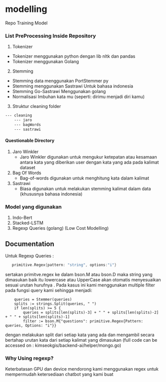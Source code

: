 # modelling
Repo Training Model


### List PreProcessing Inside Repository
1. Tokenizer
 - Tokenizer menggunakan python dengan lib nltk dan pandas
 - Tokenizer menggunakan Golang
2. Stemming
 - Stemming data menggunakan PortStemmer py
 - Stemming menggunakan Sastrawi Untuk bahasa indonesia
 - Stemming Go-Sastrawi Menggunakan golang
 - Normalisasi Imbuhan kata mu (seperti: dirimu menjadi diri kamu)

3. Struktur cleaning folder
```bash
--- cleaning
    --- jaro
    --- bagWords
    --- sastrawi
```

#### Questionable Directory
1. Jaro Winkler
   - Jaro Winkler digunakan untuk mengukur ketepatan atau kesamaan antara kata yang diberikan user dengan kata yang ada pada kalimat dataset
2. Bag Of Words
   - Bag-of-words digunakan untuk menghitung kata dalam kalimat
3. Sastrawi
   - Biasa digunakan untuk melakukan stemming kalimat dalam data (khususnya bahasa indonesia)

### Model yang digunakan
1. Indo-Bert
2. Stacked-LSTM
3. Regexp Queries (golang) (Low Cost Modelling)

## Documentation
Untuk Regexp Queries :
```Go
   primitive.Regex{pattern: "string", options:"i"}
```

sertakan primitve.regex ke dalam bson.M atau bson.D maka string yang dimasukan baik itu lowercase atau UpperCase akan otomatis menyesuaikan sesuai urutan hurufnya .
Pada kasus ini kami menggunakan multiple filter pada fungsi query kami sehingga menjadi:
```
	queries = Stemmer(queries)
	splits := strings.Split(queries, " ")
	if len(splits) >= 5 {
		queries = splits[len(splits)-3] + " " + splits[len(splits)-2] + " " + splits[len(splits)-1]
		filter := bson.M{"questions": primitive.Regex{Pattern: queries, Options: "i"}}
```
 dengan melakukan split dari setiap kata yang ada dan mengambil secara bertahap urutan kata dari setiap kalimat yang dimasukan (full code can be accessed on : kimseokgis/backend-ai/helper/mongo.go)
 
### Why Using regexp?
Keterbatasan GPU dan device mendorong kami menggunakan regex untuk mempermudah ketersediaan chatbot yang kami buat

